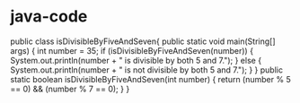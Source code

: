 # java-code

public class isDivisibleByFiveAndSeven{
    public static void main(String[] args) {
        int number = 35;
        if (isDivisibleByFiveAndSeven(number)) {
            System.out.println(number + " is divisible by both 5 and 7.");
        } else {
            System.out.println(number + " is not divisible by both 5 and 7.");
        }
    }
    public static boolean isDivisibleByFiveAndSeven(int number) {
        return (number % 5 == 0) && (number % 7 == 0);
    }
}
